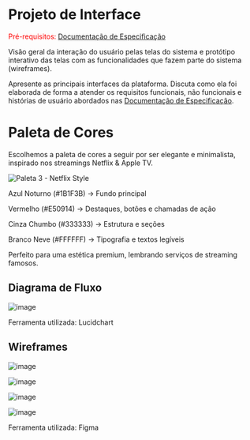 
# Projeto de Interface

<span style="color:red">Pré-requisitos: <a href="2-Especificação do Projeto.md"> Documentação de Especificação</a></span>

Visão geral da interação do usuário pelas telas do sistema e protótipo interativo das telas com as funcionalidades que fazem parte do sistema (wireframes).

 Apresente as principais interfaces da plataforma. Discuta como ela foi elaborada de forma a atender os requisitos funcionais, não funcionais e histórias de usuário abordados nas <a href="2-Especificação do Projeto.md"> Documentação de Especificação</a>.

# Paleta de Cores

Escolhemos a paleta de cores a seguir por ser elegante e minimalista, inspirado nos streamings Netflix & Apple TV.

![Paleta 3 - Netflix Style](https://github.com/user-attachments/assets/706e4112-c335-488b-b5d4-f6732b4c58db)

Azul Noturno (#1B1F3B) → Fundo principal

Vermelho (#E50914) → Destaques, botões e chamadas de ação

Cinza Chumbo (#333333) → Estrutura e seções

Branco Neve (#FFFFFF) → Tipografia e textos legíveis


Perfeito para uma estética premium, lembrando serviços de streaming famosos.

## Diagrama de Fluxo

![image](https://github.com/user-attachments/assets/1daf8885-3a9f-4ca7-b8c1-2cb294c84858)

Ferramenta utilizada: Lucidchart


## Wireframes
![image](https://github.com/user-attachments/assets/f04d5887-b732-4643-be46-d1ff9c866db8)

![image](https://github.com/user-attachments/assets/aa275711-a690-4b7d-98c3-f7d03505d5c7)

![image](https://github.com/user-attachments/assets/ac8e56c2-7423-45b2-bd6e-4bd423b1c7f1)

![image](https://github.com/user-attachments/assets/0f4216cc-c9e6-4cda-8323-a22956453d46)

Ferramenta utilizada: Figma
